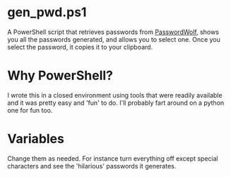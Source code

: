 # gen_pwd.ps1

A PowerShell script that retrieves passwords from  <a href="https://passwordwolf.com" target="_blank">PasswordWolf</a>, shows you all the passwords generated, and allows you to select one.  Once you select the password, it copies it to your clipboard.

# Why PowerShell?

I wrote this in a closed environment using tools that were readily available and it was pretty easy and 'fun' to do.  I'll probably fart around on a python one for fun too.

# Variables

Change them as needed.  For instance turn everything off except special characters and see the 'hilarious' passwords it generates.
